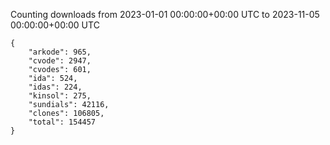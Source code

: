 
Counting downloads from 2023-01-01 00:00:00+00:00 UTC to 2023-11-05 00:00:00+00:00 UTC

```
{
    "arkode": 965,
    "cvode": 2947,
    "cvodes": 601,
    "ida": 524,
    "idas": 224,
    "kinsol": 275,
    "sundials": 42116,
    "clones": 106805,
    "total": 154457
}
```
